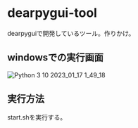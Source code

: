 # dearpygui-tool
dearpyguiで開発しているツール。作りかけ。

## windowsでの実行画面

![Python 3 10 2023_01_17 1_49_18](https://user-images.githubusercontent.com/94733396/212729968-69d2be1f-e6f3-4e79-813d-119801b4ac55.png)


## 実行方法

start.shを実行する。
